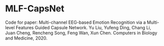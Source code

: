 # MLF-CapsNet
Code for paper: Multi-channel EEG-based Emotion Recognition via a Multi-level Features Guided Capsule Network. Yu Liu, Yufeng Ding, Chang Li, Juan Cheng, Rencheng Song, Feng Wan, Xun Chen. Computers in Biology and Medicine, 2020. 
